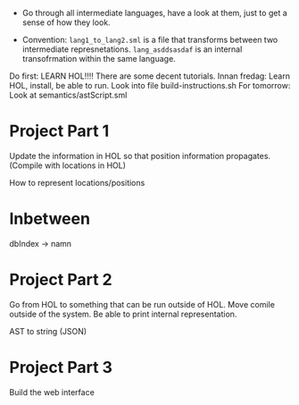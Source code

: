 * Go through all intermediate languages, have a look at them, just to get a
  sense of how they look.

* Convention: `lang1_to_lang2.sml` is a file that transforms between two
  intermediate represnetations. `lang_asddsasdaf` is an internal
  transofrmation within the same language.

Do first: LEARN HOL!!!!
There are some decent tutorials.
Innan fredag: Learn HOL, install, be able to run. Look into file
build-instructions.sh
For tomorrow: Look at semantics/astScript.sml

# Project Part 1

Update the information in HOL so that position information propagates.
(Compile with locations in HOL)

How to represent locations/positions

# Inbetween

dbIndex -> namn

# Project Part 2

Go from HOL to something that can be run outside of HOL. Move comile outside
of the system. Be able to print internal representation.

AST to string (JSON)

# Project Part 3

Build the web interface
